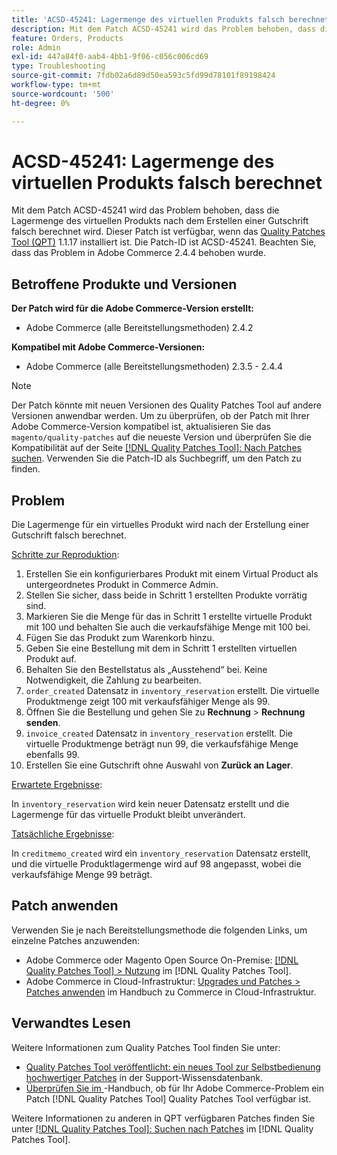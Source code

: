 ```yaml
---
title: 'ACSD-45241: Lagermenge des virtuellen Produkts falsch berechnet'
description: Mit dem Patch ACSD-45241 wird das Problem behoben, dass die Lagermenge des virtuellen Produkts nach dem Erstellen einer Gutschrift falsch berechnet wird. Dieser Patch ist verfügbar, wenn das [Quality Patches Tool (QPT)](https://experienceleague.adobe.com/de/docs/commerce-operations/tools/quality-patches-tool/quality-patches-tool-to-self-serve-quality-patches) 1.1.17 installiert ist. Die Patch-ID ist ACSD-45241. Beachten Sie, dass das Problem in Adobe Commerce 2.4.4 behoben wurde.
feature: Orders, Products
role: Admin
exl-id: 447a84f0-aab4-4bb1-9f06-c056c006cd69
type: Troubleshooting
source-git-commit: 7fdb02a6d89d50ea593c5fd99d78101f89198424
workflow-type: tm+mt
source-wordcount: '500'
ht-degree: 0%

---
```


# ACSD-45241: Lagermenge des virtuellen Produkts falsch berechnet

Mit dem Patch ACSD-45241 wird das Problem behoben, dass die Lagermenge des virtuellen Produkts nach dem Erstellen einer Gutschrift falsch berechnet wird. Dieser Patch ist verfügbar, wenn das [Quality Patches Tool (QPT)](https://experienceleague.adobe.com/de/docs/commerce-operations/tools/quality-patches-tool/quality-patches-tool-to-self-serve-quality-patches) 1.1.17 installiert ist. Die Patch-ID ist ACSD-45241. Beachten Sie, dass das Problem in Adobe Commerce 2.4.4 behoben wurde.

## Betroffene Produkte und Versionen

**Der Patch wird für die Adobe Commerce-Version erstellt:**

* Adobe Commerce (alle Bereitstellungsmethoden) 2.4.2

**Kompatibel mit Adobe Commerce-Versionen:**

* Adobe Commerce (alle Bereitstellungsmethoden) 2.3.5 - 2.4.4

>[!NOTE]
>
>Der Patch könnte mit neuen Versionen des Quality Patches Tool auf andere Versionen anwendbar werden. Um zu überprüfen, ob der Patch mit Ihrer Adobe Commerce-Version kompatibel ist, aktualisieren Sie das `magento/quality-patches` auf die neueste Version und überprüfen Sie die Kompatibilität auf der Seite [[!DNL Quality Patches Tool]: Nach Patches suchen](https://experienceleague.adobe.com/de/docs/commerce-operations/tools/quality-patches-tool/quality-patches-tool-to-self-serve-quality-patches). Verwenden Sie die Patch-ID als Suchbegriff, um den Patch zu finden.

## Problem

Die Lagermenge für ein virtuelles Produkt wird nach der Erstellung einer Gutschrift falsch berechnet.

<u>Schritte zur Reproduktion</u>:

1. Erstellen Sie ein konfigurierbares Produkt mit einem Virtual Product als untergeordnetes Produkt in Commerce Admin.
1. Stellen Sie sicher, dass beide in Schritt 1 erstellten Produkte vorrätig sind.
1. Markieren Sie die Menge für das in Schritt 1 erstellte virtuelle Produkt mit 100 und behalten Sie auch die verkaufsfähige Menge mit 100 bei.
1. Fügen Sie das Produkt zum Warenkorb hinzu.
1. Geben Sie eine Bestellung mit dem in Schritt 1 erstellten virtuellen Produkt auf.
1. Behalten Sie den Bestellstatus als „Ausstehend“ bei. Keine Notwendigkeit, die Zahlung zu bearbeiten.
1. `order_created` Datensatz in `inventory_reservation` erstellt. Die virtuelle Produktmenge zeigt 100 mit verkaufsfähiger Menge als 99.
1. Öffnen Sie die Bestellung und gehen Sie zu **Rechnung** > **Rechnung senden**.
1. `invoice_created` Datensatz in `inventory_reservation` erstellt. Die virtuelle Produktmenge beträgt nun 99, die verkaufsfähige Menge ebenfalls 99.
1. Erstellen Sie eine Gutschrift ohne Auswahl von **Zurück an Lager**.

<u>Erwartete Ergebnisse</u>:

In `inventory_reservation` wird kein neuer Datensatz erstellt und die Lagermenge für das virtuelle Produkt bleibt unverändert.

<u>Tatsächliche Ergebnisse</u>:

In `creditmemo_created` wird ein `inventory_reservation` Datensatz erstellt, und die virtuelle Produktlagermenge wird auf 98 angepasst, wobei die verkaufsfähige Menge 99 beträgt.

## Patch anwenden

Verwenden Sie je nach Bereitstellungsmethode die folgenden Links, um einzelne Patches anzuwenden:

* Adobe Commerce oder Magento Open Source On-Premise: [[!DNL Quality Patches Tool] > Nutzung](/help/tools/quality-patches-tool/usage.md) im [!DNL Quality Patches Tool].
* Adobe Commerce in Cloud-Infrastruktur: [Upgrades und Patches > Patches anwenden](https://experienceleague.adobe.com/docs/commerce-cloud-service/user-guide/develop/upgrade/apply-patches.html?lang=de) im Handbuch zu Commerce in Cloud-Infrastruktur.

## Verwandtes Lesen

Weitere Informationen zum Quality Patches Tool finden Sie unter:

* [Quality Patches Tool veröffentlicht: ein neues Tool zur Selbstbedienung hochwertiger Patches](https://experienceleague.adobe.com/de/docs/commerce-operations/tools/quality-patches-tool/quality-patches-tool-to-self-serve-quality-patches) in der Support-Wissensdatenbank.
* [Überprüfen Sie im &#x200B;](/help/tools/quality-patches-tool/patches-available-in-qpt/check-patch-for-magento-issue-with-magento-quality-patches.md)-Handbuch, ob für Ihr Adobe Commerce-Problem ein Patch [!DNL Quality Patches Tool] Quality Patches Tool verfügbar ist.

Weitere Informationen zu anderen in QPT verfügbaren Patches finden Sie unter [[!DNL Quality Patches Tool]: Suchen nach Patches](https://experienceleague.adobe.com/tools/commerce-quality-patches/index.html?lang=de) im [!DNL Quality Patches Tool].
